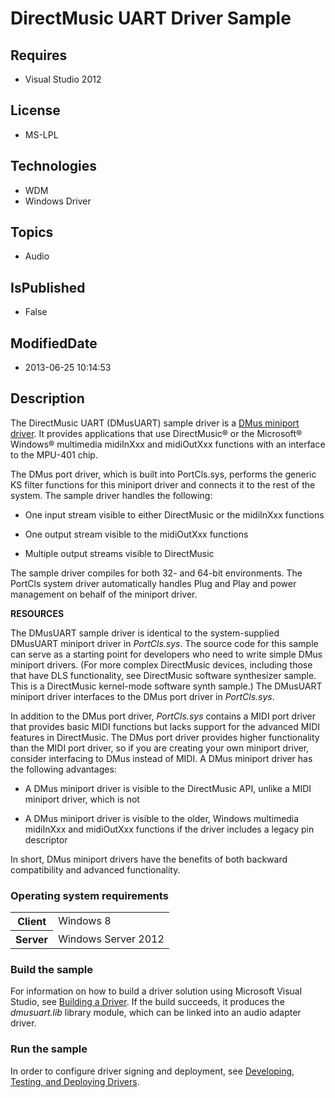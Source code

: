 # DirectMusic UART Driver Sample
## Requires
* Visual Studio 2012
## License
* MS-LPL
## Technologies
* WDM
* Windows Driver
## Topics
* Audio
## IsPublished
* False
## ModifiedDate
* 2013-06-25 10:14:53
## Description

<div id="mainSection">
<p>The DirectMusic UART (DMusUART) sample driver is a <a href="http://msdn.microsoft.com/en-us/library/windows/hardware/ff536341">
DMus miniport driver</a>. It provides applications that use DirectMusic® or the Microsoft® Windows® multimedia midiInXxx and midiOutXxx functions with an interface to the MPU-401 chip.
</p>
<p>The DMus port driver, which is built into PortCls.sys, performs the generic KS filter functions for this miniport driver and connects it to the rest of the system. The sample driver handles the following:</p>
<ul>
<li>
<p>One input stream visible to either DirectMusic or the midiInXxx functions</p>
</li><li>
<p>One output stream visible to the midiOutXxx functions </p>
</li><li>
<p>Multiple output streams visible to DirectMusic</p>
</li></ul>
<p></p>
<p>The sample driver compiles for both 32- and 64-bit environments. The PortCls system driver automatically handles Plug and Play and power management on behalf of the miniport driver.</p>
<p><b>RESOURCES</b> </p>
<p>The DMusUART sample driver is identical to the system-supplied DMusUART miniport driver in
<i>PortCls.sys</i>. The source code for this sample can serve as a starting point for developers who need to write simple DMus miniport drivers. (For more complex DirectMusic devices, including those that have DLS functionality, see DirectMusic software synthesizer
 sample. This is a DirectMusic kernel-mode software synth sample.) The DMusUART miniport driver interfaces to the DMus port driver in
<i>PortCls.sys</i>.</p>
<p>In addition to the DMus port driver, <i>PortCls.sys</i> contains a MIDI port driver that provides basic MIDI functions but lacks support for the advanced MIDI features in DirectMusic. The DMus port driver provides higher functionality than the MIDI port
 driver, so if you are creating your own miniport driver, consider interfacing to DMus instead of MIDI. A DMus miniport driver has the following advantages:
</p>
<ul>
<li>
<p>A DMus miniport driver is visible to the DirectMusic API, unlike a MIDI miniport driver, which is not</p>
</li><li>
<p>A DMus miniport driver is visible to the older, Windows multimedia midiInXxx and midiOutXxx functions if the driver includes a legacy pin descriptor</p>
</li></ul>
<p></p>
<p>In short, DMus miniport drivers have the benefits of both backward compatibility and advanced functionality.</p>
<h3>Operating system requirements</h3>
<table>
<tbody>
<tr>
<th>Client</th>
<td><dt>Windows&nbsp;8 </dt></td>
</tr>
<tr>
<th>Server</th>
<td><dt>Windows Server&nbsp;2012 </dt></td>
</tr>
</tbody>
</table>
<h3>Build the sample</h3>
<p>For information on how to build a driver solution using Microsoft Visual Studio, see
<a href="http://msdn.microsoft.com/en-us/library/windows/hardware/ff554644">Building a Driver</a>. If the build succeeds, it produces the
<i>dmusuart.lib</i> library module, which can be linked into an audio adapter driver.</p>
<h3>Run the sample</h3>
<p>In order to configure driver signing and deployment, see <a href="http://msdn.microsoft.com/en-us/library/windows/hardware/ff554651(v=vs.85).aspx">
Developing, Testing, and Deploying Drivers</a>.</p>
</div>
